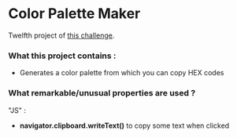 # Color Palette Maker

Twelfth project of [this challenge](https://github.com/Rekuiem84/personal-challenge).

### What this project contains :

- Generates a color palette from which you can copy HEX codes

### What remarkable/unusual properties are used ?

"JS" :

- **navigator.clipboard.writeText()** to copy some text when clicked
